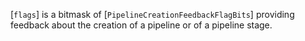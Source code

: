 [`flags`] is a bitmask of [`PipelineCreationFeedbackFlagBits`]
providing feedback about the creation of a pipeline or of a pipeline
stage.